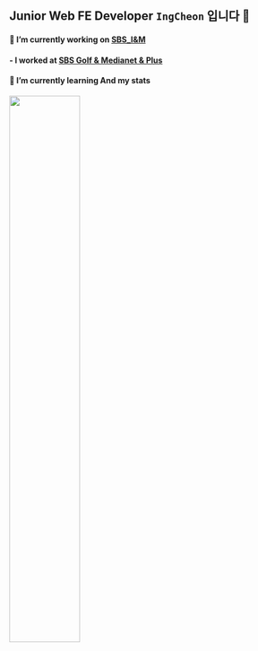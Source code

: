 ## Junior Web FE Developer `IngCheon` 입니다 👋


#### 🔭 I’m currently working on [SBS_I&M](http://www.sbsinm.co.kr/)  

#### - I worked at [SBS Golf & Medianet & Plus](https://junior.tutoring.co.kr/)

#### 🌱 I’m currently learning And my stats
<img src="https://github-readme-stats.vercel.app/api?username=JangHarry&show_icons=true&theme=tokyonight" width="50%">

<!--
**JangHarry/JangHarry** is a ✨ _special_ ✨ repository because its `README.md` (this file) appears on your GitHub profile.

Here are some ideas to get you started:

- 🔭 I’m currently working on ...
- 🌱 I’m currently learning ...
- 👯 I’m looking to collaborate on ...
- 🤔 I’m looking for help with ...
- 💬 Ask me about ...
- 📫 How to reach me: ...
- 😄 Pronouns: ...
- ⚡ Fun fact: ...
-->
